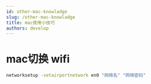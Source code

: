 ```yaml
---
id: other-mac-knowladge
slug: /other-mac-knowladge
title: mac使用小技巧
authors: develop
---
```


# mac切换 wifi

```bash   showLineNumbers
networksetup -setairportnetwork en0 "网络名" "网络密码"
```